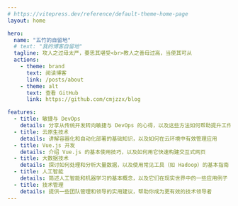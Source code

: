 ```yaml
---
# https://vitepress.dev/reference/default-theme-home-page
layout: home

hero:
  name: "五竹的自留地"
  # text: "我的博客自留地"
  tagline: 攻人之过毋太严，要思其堪受<br>教人之善毋过高，当使其可从
  actions:
    - theme: brand
      text: 阅读博客
      link: /posts/about
    - theme: alt
      text: 查看 GitHub 
      link: https://github.com/cmjzzx/blog

features:
  - title: 敏捷与 DevOps
    details: 分享从传统开发转向敏捷与 DevOps 的心得，以及这些方法如何帮助提升工作效率
  - title: 云原生技术
    details: 讲解容器化和自动化部署的基础知识，以及如何在云环境中有效管理应用
  - title: Vue.js 开发
    details: 介绍 Vue.js 的基本使用技巧，以及如何用它快速构建交互式网页
  - title: 大数据技术
    details: 探讨如何处理和分析大量数据，以及使用常见工具（如 Hadoop）的基本指南
  - title: 人工智能
    details: 简述人工智能和机器学习的基本概念，以及它们在现实世界中的一些应用例子
  - title: 技术管理
    details: 提供一些团队管理和领导的实用建议，帮助你成为更有效的技术领导者
---
```


